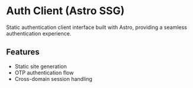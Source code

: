 # Auth Client (Astro SSG)

Static authentication client interface built with Astro, providing a seamless authentication experience.

## Features

- Static site generation
- OTP authentication flow
- Cross-domain session handling
